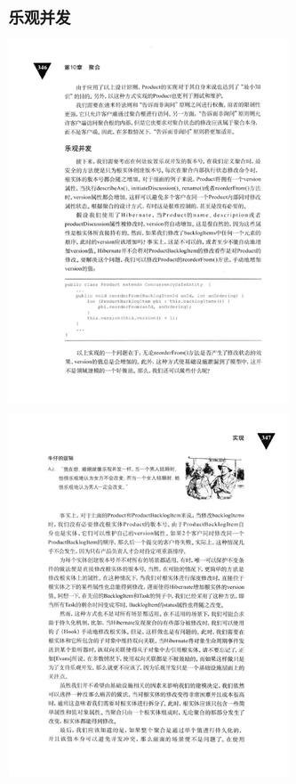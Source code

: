 # 乐观并发 

<div align = "center"><img src = "images/000487.jpg"/></div>
  <p class="calibre1"><a id="calibre_link-447"></a><img src="images/000542.jpg" alt="Image 381" class="calibre2" /></p>    